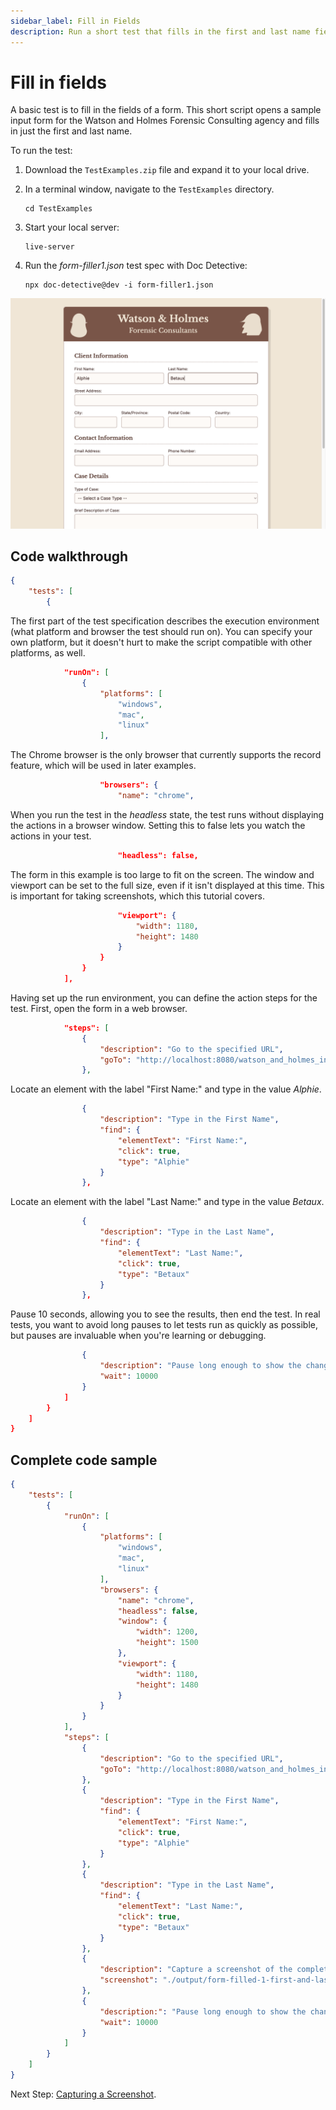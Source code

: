 ```yaml
---
sidebar_label: Fill in Fields
description: Run a short test that fills in the first and last name fields in a form.
---
```


# Fill in fields

A basic test is to fill in the fields of a form. This short script opens a sample input form for the Watson and Holmes Forensic Consulting agency and fills in just the first and last name.

To run the test:

1. Download the `TestExamples.zip` file and expand it to your local drive.
2. In a terminal window, navigate to the `TestExamples` directory.
   
   ```shell
   cd TestExamples
   ```

3. Start your local server:

    ```shell
    live-server
    ```

4. Run the _form-filler1.json_ test spec with Doc Detective:

    ```
    npx doc-detective@dev -i form-filler1.json
    ```

![First and Last Names fields completed.](./img/form-filled-1-first-and-last-name.png)

## Code walkthrough

```json
{
    "tests": [
        {
```

The first part of the test specification describes the execution environment (what platform and browser the test should run on). You can specify your own platform, but it doesn't hurt to make the script compatible with other platforms, as well.

```json
            "runOn": [
                {
                    "platforms": [
                        "windows",
                        "mac",
                        "linux"
                    ],
```

The Chrome browser is the only browser that currently supports the record feature, which will be used in later examples.

```json
                    "browsers": {
                        "name": "chrome",
```

When you run the test in the _headless_ state, the test runs without displaying the actions in a browser window. Setting this to false lets you watch the actions in your test.

```json
                        "headless": false,
```

The form in this example is too large to fit on the screen. The window and viewport can be set to the full size, even if it isn't displayed at this time. This is important for taking screenshots, which this tutorial covers.

```json
                        "viewport": {
                            "width": 1180,
                            "height": 1480
                        }
                    }
                }
            ],
```

Having set up the run environment, you can define the action steps for the test. First, open the form in a web browser.

```json
            "steps": [
                {
                    "description": "Go to the specified URL",
                    "goTo": "http://localhost:8080/watson_and_holmes_intake_form.html"
                },
```

Locate an element with the label "First Name:" and type in the value _Alphie_.

```json
                {
                    "description": "Type in the First Name",
                    "find": {
                        "elementText": "First Name:",
                        "click": true,
                        "type": "Alphie"
                    }
                },
```

Locate an element with the label "Last Name:" and type in the value _Betaux_.

```json
                {
                    "description": "Type in the Last Name",
                    "find": {
                        "elementText": "Last Name:",
                        "click": true,
                        "type": "Betaux"
                    }
                },
```

Pause 10 seconds, allowing you to see the results, then end the test. In real tests, you want to avoid long pauses to let tests run as quickly as possible, but pauses are invaluable when you're learning or debugging.

```json
                {
                    "description": "Pause long enough to show the changes.",
                    "wait": 10000
                }
            ]
        }
    ]
}
```

## Complete code sample

```json
{
    "tests": [
        {
            "runOn": [
                {
                    "platforms": [
                        "windows",
                        "mac",
                        "linux"
                    ],
                    "browsers": {
                        "name": "chrome",
                        "headless": false,
                        "window": {
                            "width": 1200,
                            "height": 1500
                        },
                        "viewport": {
                            "width": 1180,
                            "height": 1480
                        }
                    }
                }
            ],
            "steps": [
                {
                    "description": "Go to the specified URL",
                    "goTo": "http://localhost:8080/watson_and_holmes_intake_form.html"
                },
                {
                    "description": "Type in the First Name",
                    "find": {
                        "elementText": "First Name:",
                        "click": true,
                        "type": "Alphie"
                    }
                },
                {
                    "description": "Type in the Last Name",
                    "find": {
                        "elementText": "Last Name:",
                        "click": true,
                        "type": "Betaux"
                    }
                },
                {
                    "description": "Capture a screenshot of the completed form.",
                    "screenshot": "./output/form-filled-1-first-and-last-name.png"
                },
                {
                    "description:": "Pause long enough to show the changes.",
                    "wait": 10000
                }
            ]
        }
    ]
}
```
Next Step: [Capturing a Screenshot](capture-screenshot).
